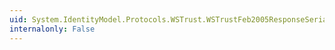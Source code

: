 ```yaml
---
uid: System.IdentityModel.Protocols.WSTrust.WSTrustFeb2005ResponseSerializer.CanRead(System.Xml.XmlReader)
internalonly: False
---
```

